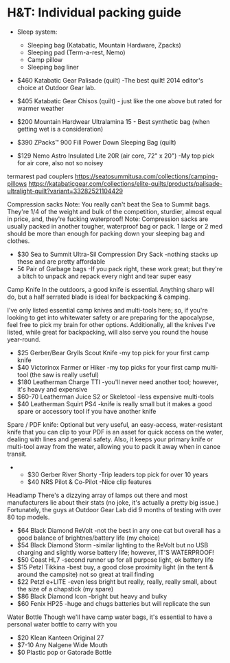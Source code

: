 # H&T: Individual packing guide

- Sleep system:
  - Sleeping bag (Katabatic, Mountain Hardware, Zpacks)
  - Sleeping pad (Term-a-rest, Nemo)
  - Camp pillow
  - Sleeping bag liner

- $460 Katabatic Gear Palisade (quilt) -The best quilt!  2014 editor's choice at Outdoor Gear lab.
- $405 Katabatic Gear Chisos (quilt) - just like the one above but rated for warmer weather
- $200 Mountain Hardwear Ultralamina 15 - Best synthetic bag (when getting wet is a consideration)
- $390 ZPacks™ 900 Fill Power Down Sleeping Bag (quilt)


- $129 Nemo Astro Insulated Lite 20R (air core, 72" x 20") -My top pick for air core, also not so noisey

termarest pad couplers
https://seatosummitusa.com/collections/camping-pillows
https://katabaticgear.com/collections/elite-quilts/products/palisade-ultralight-quilt?variant=33282521104429


Compression sacks
Note: You really can't beat the Sea to Summit bags.  They're 1/4 of the weight and bulk of the competition, sturdier, almost equal in price, and, they're fucking waterproof!
Note: Compression sacks are usually packed in another tougher, waterproof bag or pack.  1 large or 2 med should be more than enough for packing down your sleeping bag and clothes.

  * $30 Sea to Summit Ultra-Sil Compression Dry Sack -nothing stacks up these and are pretty affordable
  * 5¢ Pair of Garbage bags -If you pack right, these work great; but they're a bitch to unpack and repack every night and tear super easy


Camp Knife
In the outdoors, a good knife is essential.  Anything sharp will do, but a half serrated blade is ideal for backpacking & camping.

I've only listed essential camp knives and multi-tools here; so, if you're looking to get into whitewater safety or are preparing for the apocalypse, feel free to pick my brain for other options.  Additionally, all the knives I've listed, while great for backpacking, will also serve you round the house year-round.

  * $25 Gerber/Bear Grylls Scout Knife -my top pick for your first camp knife
  * $40 Victorinox Farmer or Hiker -my top picks for your first camp multi-tool (the saw is really useful)
  * $180 Leatherman Charge TTI -you'll never need another tool; however, it's heavy and expensive
  * $60-70 Leatherman Juice S2 or Skeletool -less expensive multi-tools
  * $40 Leatherman Squirt PS4 -knife is really small but it makes a good spare or accessory tool if you have another knife

Spare / PDF knife:
Optional but very useful, an easy-access, water-resistant knife that you can clip to your PDF is an asset for quick access on the water, dealing with lines and general safety.  Also, it keeps your primary knife or multi-tool away from the water, allowing you to pack it away when in canoe transit.

  *
    * $30 Gerber River Shorty -Trip leaders top pick for over 10 years
    * $40 NRS Pilot & Co-Pilot -Nice clip features



Headlamp
There's a dizzying array of lamps out there and most manufacturers lie about their stats (no joke, it's actually a pretty big issue.)  Fortunately, the guys at Outdoor Gear Lab did 9 months of testing with over 80 top models.

  * $64 Black Diamond ReVolt -not the best in any one cat but overall has a good balance of brightnes/battery life (my choice)
  * $54 Black Diamond Storm -similar lighting to the ReVolt but no USB charging and slightly worse battery life; however, IT'S WATERPROOF!
  * $50 Coast HL7 -second runner up for all purpose light, ok battery life
  * $15 Petzl Tikkina -best buy, a good close proximity light (in the tent & around the campsite) not so great at trail finding
  * $22 Petzl e+LITE -even less bright but really, really, really small, about the size of a chapstick (my spare)
  * $86 Black Diamond Icon -bright but heavy and bulky
  * $60 Fenix HP25 -huge and chugs batteries but will replicate the sun


Water Bottle
Though we'll have camp water bags, it's essential to have a personal water bottle to carry with you

  * $20 Klean Kanteen Original 27
  * $7-10 Any Nalgene Wide Mouth
  * $0 Plastic pop or Gatorade Bottle
